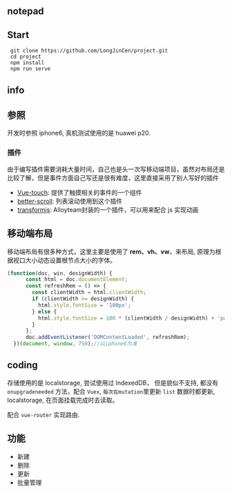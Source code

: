 ## notepad
## Start
```
 git clone https://github.com/LongJinCen/project.git
 cd project
 npm install
 npm run serve
```
## info
## 参照
开发时参照 iphone6, 真机测试使用的是 huawei p20.
### 插件
由于编写插件需要消耗大量时间，自己也是头一次写移动端项目，虽然对布局还是比较了解，但是事件方面自己写还是很有难度，这里直接采用了别人写好的插件
- [Vue-touch](https://github.com/vuejs/vue-touch/tree/next]): 提供了触摸相关的事件的一个组件
- [better-scroll](https://github.com/ustbhuangyi/better-scroll): 列表滚动使用到这个插件
- [transformjs](https://github.com/AlloyTeam/AlloyTouch/tree/master/transformjs): Alloyteam封装的一个插件，可以用来配合 js 实现动画

## 移动端布局
移动端布局有很多种方式，这里主要是使用了 **rem、vh、vw**，来布局, 原理为根据视口大小动态设置根节点大小的字体。
```javascript
(function(doc, win, designWidth) {
      const html = doc.documentElement;
      const refreshRem = () => {
        const clientWidth = html.clientWidth;
        if (clientWidth >= designWidth) {
          html.style.fontSize = '100px';
        } else {
          html.style.fontSize = 100 * (clientWidth / designWidth) + 'px';
        }
      };
      doc.addEventListener('DOMContentLoaded', refreshRem);
  })(document, window, 750);//以iphone6为准
```
## coding
存储使用的是 localstorage, 尝试使用过 IndexedDB， 但是貌似不支持, 都没有 `onupgradeneeded` 方法，配合 `Vuex`, `每次在mutation`里更新 `list` 数据时都更新, localstorage, 在页面挂载完成时去读取。

配合 `vue-router` 实现路由.
## 功能
- 新建
- 删除
- 更新
- 批量管理
